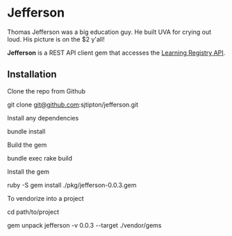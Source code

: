 # Jefferson

Thomas Jefferson was a big education guy.  He built UVA for crying out loud. His picture is on the $2 y'all!

**Jefferson** is a REST API client gem that accesses the [Learning Registry API](https://github.com/LearningRegistry/LearningRegistry).

## Installation

Clone the repo from Github

  git clone git@github.com:sjtipton/jefferson.git

Install any dependencies

  bundle install

Build the gem

  bundle exec rake build

Install the gem

  ruby -S gem install ./pkg/jefferson-0.0.3.gem

To vendorize into a project

  cd path/to/project

  gem unpack jefferson -v 0.0.3 --target ./vendor/gems